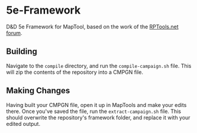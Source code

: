 # 5e-Framework
D&amp;D 5e Framework for MapTool, based on the work of the [RPTools.net forum](https://forums.rptools.net/viewtopic.php?f=85&t=25490).

## Building
Navigate to the `compile` directory, and run the `compile-campaign.sh` file. This will zip the contents of the repository into a CMPGN file.

## Making Changes
Having built your CMPGN file, open it up in MapTools and make your edits there. Once you've saved the file, run the `extract-campaign.sh` file. This should overwrite the repository's framework folder, and replace it with your edited output.
